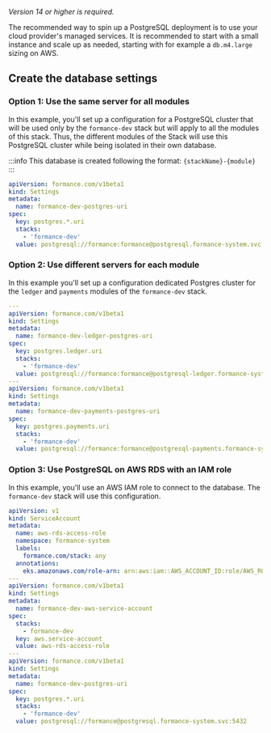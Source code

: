 _Version 14 or higher is required._

The recommended way to spin up a PostgreSQL deployment is to use your cloud provider's managed services. It is recommended to start with a small instance and scale up as needed, starting with for example a `db.m4.large` sizing on AWS.


## Create the database settings

### Option 1: Use the same server for all modules

In this example, you'll set up a configuration for a PostgreSQL cluster that will be used only by the `formance-dev` stack but will apply to all the modules of this stack.
Thus, the different modules of the Stack will use this PostgreSQL cluster while being isolated in their own database.

:::info
This database is created following the format: `{stackName}-{module}`
:::

```yaml
apiVersion: formance.com/v1beta1
kind: Settings
metadata:
  name: formance-dev-postgres-uri
spec:
  key: postgres.*.uri
  stacks:
    - 'formance-dev'
  value: postgresql://formance:formance@postgresql.formance-system.svc:5432?disableSSLMode=true
```

### Option 2: Use different servers for each module

In this example you'll set up a configuration dedicated Postgres cluster for the `ledger` and `payments` modules of the `formance-dev` stack.

```yaml
---
apiVersion: formance.com/v1beta1
kind: Settings
metadata:
  name: formance-dev-ledger-postgres-uri
spec:
  key: postgres.ledger.uri
  stacks:
    - 'formance-dev'
  value: postgresql://formance:formance@postgresql-ledger.formance-system.svc:5432?disableSSLMode=true
---
apiVersion: formance.com/v1beta1
kind: Settings
metadata:
  name: formance-dev-payments-postgres-uri
spec:
  key: postgres.payments.uri
  stacks:
    - 'formance-dev'
  value: postgresql://formance:formance@postgresql-payments.formance-system.svc:5432?disableSSLMode=true
```

### Option 3: Use PostgreSQL on AWS RDS with an IAM role

In this example, you'll use an AWS IAM role to connect to the database. The `formance-dev` stack will use this configuration.

```yaml
apiVersion: v1
kind: ServiceAccount
metadata:
  name: aws-rds-access-role
  namespace: formance-system
  labels:
    formance.com/stack: any
  annotations:
    eks.amazonaws.com/role-arn: arn:aws:iam::AWS_ACCOUNT_ID:role/AWS_ROLE_NAME
---
apiVersion: formance.com/v1beta1
kind: Settings
metadata:
  name: formance-dev-aws-service-account
spec:
  stacks:
    - formance-dev
  key: aws.service-account
  value: aws-rds-access-role
---
apiVersion: formance.com/v1beta1
kind: Settings
metadata:
  name: formance-dev-postgres-uri
spec:
  key: postgres.*.uri
  stacks:
    - 'formance-dev'
  value: postgresql://formance@postgresql.formance-system.svc:5432
 ```
